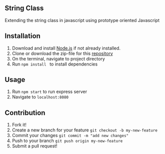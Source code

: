 ## String Class
Extending the string class in javascript using prototype oriented Javascript

## Installation
   1. Download and install [Node.js](https://nodejs.org/en/download/) if not already installed.
   2. Clone or download the zip-file for this [repository](https://github.com/demiladebamgbose/string-class.git)
   3. On the terminal, navigate to project directory
   4. Run ```npm install ``` to install dependencies

## Usage
   1. Run  ```npm start``` to run express server
   2. Navigate to ```localhost:8080```

## Contribution
   1. Fork it!
   2. Create a new branch for your feature ```git checkout -b my-new-feature```
   3. Commit your changes ```git commit -m "add new changes"```
   4. Push to your branch ```git push origin my-new-feature```
   5. Submit a pull request!